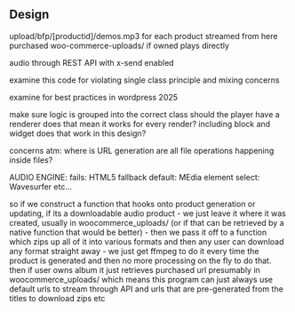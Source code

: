 
## Design

upload/bfp/[productid]/demos.mp3 for each product streamed from here
purchased woo-commerce-uploads/ if owned plays directly

audio through REST API with x-send enabled



examine this code for violating single class principle and mixing concerns

examine for best practices in wordpress 2025

make sure logic is grouped into the correct class 
should the player have a renderer does that mean it works for every render? including block and widget does that work in this design? 


concerns atm:
where is URL generation 
are all file operations happening inside files?


AUDIO ENGINE:
fails: HTML5 fallback
default: MEdia element
select: Wavesurfer
etc...

so if we construct a function that hooks onto product generation or updating, if its a downloadable audio product - we just leave it where it was created, usually in woocommerce_uploads/ (or if that can be retrieved by a native function that would be better) - then we pass it off to a function which zips up all of it into various formats and then any user can download any format straight away - we just get ffmpeg to do it every time the product is generated and then no more processing on the fly to do that. then if user owns album it just retrieves purchased url presumably in woocommerce_uploads/ which means this program can just always use default urls to stream through API and urls that are pre-generated from the titles to download zips etc